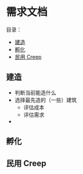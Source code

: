 # 需求文档
目录：
* [建造](#建造)
* [孵化](#孵化)
* [民用 Creep](#民用-creep)
## 建造
* 判断当前能造什么
* 选择最先造的（一些）建筑
    * 评估成本
    * 评估需求
* 
## 孵化

## 民用 Creep